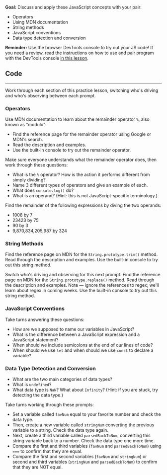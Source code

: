 **Goal:** Discuss and apply these JavaScript concepts with your pair:

* Operators
* Using MDN documentation
* String methods
* JavaScript conventions
* Data type detection and conversion

**Reminder:** Use the browser DevTools console to try out your JS code! If you need a review, read the instructions on how to use and pair program with the DevTools console [in this lesson](/introduction-to-programming/javascript-and-web-browsers/using-the-devtools-console-for-practice-and-pair-programming).

## Code
---

Work through each section of this practice lesson, switching who's driving and who's observing between each prompt.

### Operators

Use MDN documentation to learn about the remainder operator `%`, also known as "modulo": 

* Find the reference page for the remainder operator using Google or MDN's search.
* Read the description and examples. 
* Use the built-in console to try out the remainder operator.

Make sure everyone understands what the remainder operator does, then work through these questions:

* What is the `%` operator? How is the action it performs different from simply dividing?
* Name 3 different types of operators and give an example of each. 
* What does `console.log()` do?
* What is an operand? (Hint: this is not JavaScript-specific terminology.)

Find the remainder of the following expressions by diving the two operands:

* 1008 by 7
* 23423 by 75
* 90 by 3
* 9,870,834,205,987 by 324

### String Methods

Find the reference page on MDN for the `String.prototype.trim()` method. Read through the description and examples. Use the built-in console to try out this string method. 

Switch who's driving and observing for this next prompt. Find the reference page on MDN for the `String.prototype.replace()` method. Read through the description and examples. Note — ignore the references to regex; we'll learn about regex in coming weeks. Use the built-in console to try out this string method.

### JavaScript Conventions

Take turns answering these questions:

* How are we supposed to name our variables in JavaScript?
* What is the difference between a JavaScript expression and a JavaScript statement? 
* When should we include semicolons at the end of our lines of code?
* When should we use `let` and when should we use `const` to declare a variable?

### Data Type Detection and Conversion

* What are the two main categories of data types?
* What is `undefined`?
* What data type is `NaN`? What about `Infinity`? (Hint: if you are stuck, try detecting the data type.)

Take turns working through these prompts:

* Set a variable called `favNum` equal to your favorite number and check the data type.
* Then, create a new variable called `stringNum` converting the previous variable to a string. Check the data type again.
* Next, create a third variable called `parsedBackToNum`, converting this string variable back to a number. Check the data type one more time.
* Compare the first and third variables (`favNum` and `parsedBackToNum`) using `===` to confirm that they are equal.
* Compare the first and second variables (`favNum` and `stringNum`) or second and third variables (`stringNum` and `parsedBackToNum`) to confirm that they are NOT equal.
